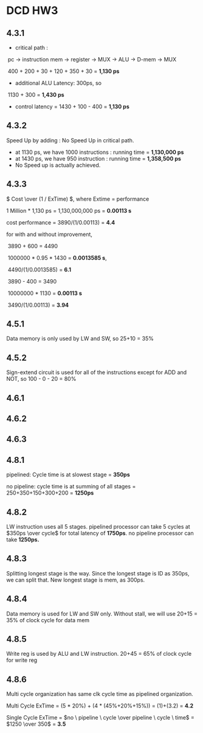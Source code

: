 # DCD HW3

## 4.3.1

- critical path :

​	pc -> instruction mem -> register -> MUX -> ALU -> D-mem -> MUX

​	400 + 200 + 30 + 120 + 350 + 30 = **1,130 ps**

- additional ALU Latency: 300ps, so

​	1130 + 300 = **1,430 ps**

- control latency = 1430 + 100 - 400 = **1,130 ps**

## 4.3.2

Speed Up by adding : No Speed Up in critical path. 

- at 1130 ps, we have 1000 instructions : running time = **1,130,000 ps**
- at 1430 ps, we have 950 instruction : running time = **1,358,500 ps**
- No Speed up is actually achieved.

## 4.3.3

$ Cost \over (1 / ExTime) $, where Extime = performance

1 Million * 1,130 ps = 1,130,000,000 ps = **0.00113 s**

cost performance = 3890/(1/0.00113) = **4.4**

for with and without improvement,

​	3890 + 600 = 4490

​	1000000 * 0.95 * 1430 = **0.0013585 s**,

​	4490/(1/0.0013585) = **6.1**



​	3890 - 400 = 3490

​	10000000 * 1130 = **0.00113 s**

​	3490/(1/0.00113) = **3.94**

## 4.5.1

Data memory is only used by LW and SW, so 25+10 = 35%

## 4.5.2

Sign-extend circuit is used for all of the instructions except for ADD and NOT, so 100 - 0 - 20 = 80%

## 4.6.1

## 4.6.2

## 4.6.3



## 4.8.1

pipelined: Cycle time is at slowest stage = **350ps**

no pipeline: cycle time is at summing of all stages = 250+350+150+300+200 = **1250ps**

## 4.8.2

LW instruction uses all 5 stages. pipelined processor can take 5 cycles at $350ps \over cycle$ for total latency of **1750ps**. no pipeline processor can take **1250ps.**

## 4.8.3

Splitting longest stage is the way.  Since the longest stage is ID as 350ps, we can split that. New longest stage is mem, as 300ps.

## 4.8.4

Data memory is used for LW and SW only. Without stall, we will use 20+15 = 35% of clock cycle for data mem

## 4.8.5

Write reg is used by ALU and LW instruction. 20+45 = 65% of clock cycle for write reg

## 4.8.6

Multi cycle organization has same clk cycle time as pipelined organization. 

Multi Cycle ExTime = (5 * 20%) + (4 * (45%+20%+15%)) = (1)+(3.2) = **4.2**

Single Cycle ExTime = $no \ pipeline \ cycle \over pipeline \ cycle \ time$ = $1250 \over 350$ = **3.5**